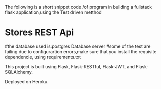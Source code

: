 The following is a short snippet code /of program in building a fullstack flask application,using the Test driven metthod
# Stores REST Api
#the database used is:postgres Database server
#some of the test are failing due to configurartion errors,make sure that you install the requisite dependencie, using requirements.txt

This project  is built using Flask, Flask-RESTful, Flask-JWT, and Flask-SQLAlchemy.

Deployed on Heroku.
